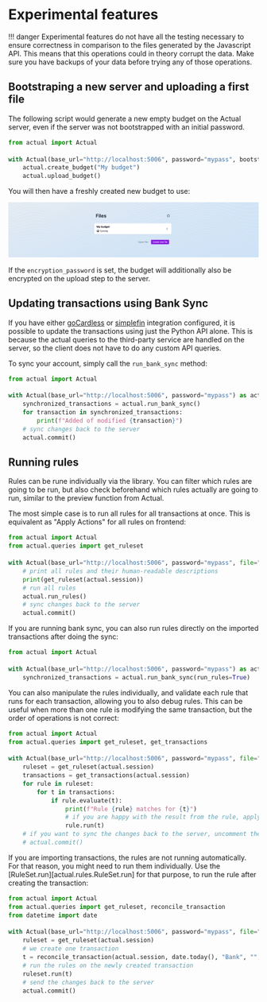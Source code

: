 # Experimental features

!!! danger
    Experimental features do not have all the testing necessary to ensure correctness in comparison to the
    files generated by the Javascript API. This means that this operations could in theory corrupt the data. Make sure
    you have backups of your data before trying any of those operations.

## Bootstraping a new server and uploading a first file

The following script would generate a new empty budget on the Actual server, even if the server was not bootstrapped
with an initial password.

```python
from actual import Actual

with Actual(base_url="http://localhost:5006", password="mypass", bootstrap=True) as actual:
    actual.create_budget("My budget")
    actual.upload_budget()
```

You will then have a freshly created new budget to use:

![created-budget](./static/new-budget.png?raw=true)

If the `encryption_password` is set, the budget will additionally also be encrypted on the upload step to the server.

## Updating transactions using Bank Sync

If you have either [goCardless](https://actualbudget.org/docs/advanced/bank-sync/#gocardless-setup) or
[simplefin](https://actualbudget.org/docs/experimental/simplefin-sync/) integration configured, it is possible to
update the transactions using just the Python API alone. This is because the actual queries to the third-party service
are handled on the server, so the client does not have to do any custom API queries.

To sync your account, simply call the `run_bank_sync` method:

```python
from actual import Actual

with Actual(base_url="http://localhost:5006", password="mypass") as actual:
    synchronized_transactions = actual.run_bank_sync()
    for transaction in synchronized_transactions:
        print(f"Added of modified {transaction}")
    # sync changes back to the server
    actual.commit()

```

## Running rules

Rules can be rune individually via the library. You can filter which rules are going to be run, but also check
beforehand which rules actually are going to run, similar to the preview function from Actual.

The most simple case is to run all rules for all transactions at once. This is equivalent as "Apply Actions" for all
rules on frontend:

```python
from actual import Actual
from actual.queries import get_ruleset

with Actual(base_url="http://localhost:5006", password="mypass", file="My budget") as actual:
    # print all rules and their human-readable descriptions
    print(get_ruleset(actual.session))
    # run all rules
    actual.run_rules()
    # sync changes back to the server
    actual.commit()
```

If you are running bank sync, you can also run rules directly on the imported transactions after doing the sync:

```python
from actual import Actual

with Actual(base_url="http://localhost:5006", password="mypass") as actual:
    synchronized_transactions = actual.run_bank_sync(run_rules=True)
```

You can also manipulate the rules individually, and validate each rule that runs for each transaction, allowing you
to also debug rules. This can be useful when more than one rule is modifying the same transaction, but the order of
operations is not correct:

```python
from actual import Actual
from actual.queries import get_ruleset, get_transactions

with Actual(base_url="http://localhost:5006", password="mypass", file="My budget") as actual:
    ruleset = get_ruleset(actual.session)
    transactions = get_transactions(actual.session)
    for rule in ruleset:
        for t in transactions:
            if rule.evaluate(t):
                print(f"Rule {rule} matches for {t}")
                # if you are happy with the result from the rule, apply it
                rule.run(t)
    # if you want to sync the changes back to the server, uncomment the following line
    # actual.commit()
```

If you are importing transactions, the rules are not running automatically. For that reason, you might need to run them
individually. Use the [RuleSet.run][actual.rules.RuleSet.run] for that purpose, to run the rule after creating the
transaction:

```python
from actual import Actual
from actual.queries import get_ruleset, reconcile_transaction
from datetime import date

with Actual(base_url="http://localhost:5006", password="mypass", file="My budget") as actual:
    ruleset = get_ruleset(actual.session)
    # we create one transaction
    t = reconcile_transaction(actual.session, date.today(), "Bank", "", notes="Coffee", amount=-4.50)
    # run the rules on the newly created transaction
    ruleset.run(t)
    # send the changes back to the server
    actual.commit()
```
